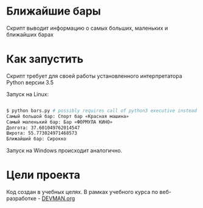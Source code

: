# Ближайшие бары

Скрипт выводит информацию о самых больших, маленьких и ближайших барах

# Как запустить

Скрипт требует для своей работы установленного интерпретатора Python версии 3.5

Запуск на Linux:

```bash

$ python bars.py # possibly requires call of python3 executive instead of just python
Самый большой бар: Спорт бар «Красная машина»
Самый маленький бар: Бар «ФОРМУЛА КИНО»
Долгота: 37.601049762014547
Широта: 55.773024971468573
Ближайший бар: Сирокко
```

Запуск на Windows происходит аналогично.

# Цели проекта

Код создан в учебных целях. В рамках учебного курса по веб-разработке - [DEVMAN.org](https://devman.org)
